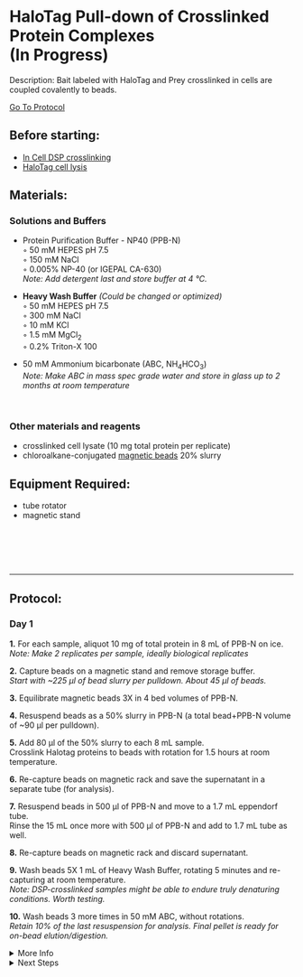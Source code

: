 HaloTag Pull-down of Crosslinked Protein Complexes<br/>
(In Progress)
================================================================================
Description: Bait labeled with HaloTag and Prey crosslinked in cells are coupled covalently to beads.

[Go To Protocol](#protocol)

Before starting:
--------------------------------------------------------------------------------
* [In Cell DSP crosslinking](./In-Cell-DSP-Crosslinking.md)
* [HaloTag cell lysis](./HaloTag-Mammalian-Lysis.md)

Materials:
--------------------------------------------------------------------------------

### Solutions and Buffers ###

  * Protein Purification Buffer - NP40 (PPB-N)  
    ◦ 50 mM HEPES pH 7.5  
    ◦ 150 mM NaCl  
    ◦ 0.005% NP-40 (or IGEPAL CA-630)<br/>
    _Note: Add detergent last and store buffer at 4 °C._

  * **Heavy Wash Buffer** _(Could be changed or optimized)_  
    ◦ 50 mM HEPES pH 7.5  
    ◦ 300 mM NaCl  
    ◦ 10 mM KCl  
    ◦ 1.5 mM MgCl<sub>2</sub>  
    ◦ 0.2% Triton-X 100
    
  * 50 mM Ammonium bicarbonate (ABC, NH<sub>4</sub>HCO<sub>3</sub>)<br/>
  _Note: Make ABC in mass spec grade water and store in glass up to 2 months at room temperature_
  
<br/>

### Other materials and reagents ### 

  * crosslinked cell lysate (10 mg total protein per replicate)
  * chloroalkane-conjugated [magnetic beads](https://www.promega.com/products/protein-purification/protein-purification-kits/magne-halotag-beads/?catNum=G7281) 20% slurry
  
Equipment Required:
--------------------------------------------------------------------------------
  
  * tube rotator
  * magnetic stand

<br/><br/><br/><br/>
<!-- Use <br/> to fill in first page -->

___
Protocol:
--------------------------------------------------------------------------------
### Day 1

**1.** For each sample, aliquot 10 mg of total protein in 8 mL of PPB-N on ice.<br/>
  _Note: Make 2 replicates per sample, ideally biological replicates_
    
**2.** Capture beads on a magnetic stand and remove storage buffer.<br/>
  _Start with ~225 µl of bead slurry per pulldown. About 45 µl of beads._ 
  
**3.** Equilibrate magnetic beads 3X in 4 bed volumes of PPB-N.<br/>

**4.** Resuspend beads as a 50% slurry in PPB-N (a total bead+PPB-N volume of ~90 µl per pulldown).

**5.** Add 80 µl of the 50% slurry to each 8 mL sample. <br/>
Crosslink Halotag proteins to beads with rotation for 1.5 hours at room temperature.

**6.** Re-capture beads on magnetic rack and save the supernatant in a separate tube (for analysis).

**7.** Resuspend beads in 500 µl of PPB-N and move to a 1.7 mL eppendorf tube.<br/>
  Rinse the 15 mL once more with 500 µl of PPB-N and add to 1.7 mL tube as well.

**8.** Re-capture beads on magnetic rack and discard supernatant.

**9.** Wash beads 5X 1 mL of Heavy Wash Buffer, rotating 5 minutes and re-capturing at room temperature.<br/>
_Note: DSP-crosslinked samples might be able to endure truly denaturing conditions. Worth testing._
  
**10.** Wash beads 3 more times in 50 mM ABC, without rotations.<br/>
  _Retain 10% of the last resuspension for analysis. Final pellet is ready for on-bead elution/digestion._
    
  
 
<!-- The text below creates dropdown lists for links to next steps or hyperlinks -->

<details>
  <summary>More Info</summary>
  
  <a href="https://doi.org/10.1371/journal.pone.0016206">
In cell DSP crosslinking</a>  
  
  <a href="https://doi.org/10.1016/j.celrep.2020.03.080">
HaloTag + crosslinking approach</a> 

</details>
  
<details>
  <summary>Next Steps</summary>

</p> <a href="../Mass-Spec-Prep/Bead-Reduction-Elution.md">
Rapigest reduction, alkylation, and Trypsin Digestion</a>

</p> <a href="../Mass-Spec-Prep/C18-Column-Cleanup.md">
C18 Column</a>
  
</p> <a href="../Mass-Spec-Prep/Ethyl-Acetate-Cleanup.md">
Ethyl Acetate Cleanup</a>  
  
</p> <a href="../Mass-Spec-Prep/Peptide-Quant.md">
Peptide Quantification</a>

</details>
